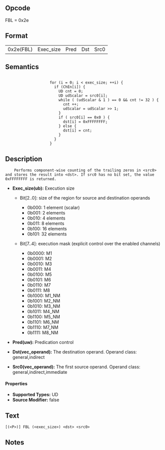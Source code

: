 <!---======================= begin_copyright_notice ============================

Copyright (C) 2020-2022 Intel Corporation

SPDX-License-Identifier: MIT

============================= end_copyright_notice ==========================-->

## Opcode

  FBL = 0x2e

## Format

| | | | | |
| --- | --- | --- | --- | --- |
| 0x2e(FBL) | Exec_size | Pred | Dst | Src0 |


## Semantics


```

                    for (i = 0; i < exec_size; ++i) {
                      if (ChEn[i]) {
                        UD cnt = 0;
                        UD udScalar = src0[i];
                        while ( (udScalar & 1 ) == 0 && cnt != 32 ) {
                          cnt ++;
                          udScalar = udScalar >> 1;
                        }
                        if ( src0[i] == 0x0 ) {
                          dst[i] = 0xFFFFFFFF;
                        } else {
                          dst[i] = cnt;
                        }
                      }
                    }
```

## Description





```
    Performs component-wise counting of the trailing zeros in <src0> and stores the result into <dst>. If src0 has no bit set, the value 0xFFFFFFFF is returned.
```


- **Exec_size(ub):** Execution size

  - Bit[2..0]: size of the region for source and destination operands

    - 0b000:  1 element (scalar)
    - 0b001:  2 elements
    - 0b010:  4 elements
    - 0b011:  8 elements
    - 0b100:  16 elements
    - 0b101:  32 elements
  - Bit[7..4]: execution mask (explicit control over the enabled channels)

    - 0b0000:  M1
    - 0b0001:  M2
    - 0b0010:  M3
    - 0b0011:  M4
    - 0b0100:  M5
    - 0b0101:  M6
    - 0b0110:  M7
    - 0b0111:  M8
    - 0b1000:  M1_NM
    - 0b1001:  M2_NM
    - 0b1010:  M3_NM
    - 0b1011:  M4_NM
    - 0b1100:  M5_NM
    - 0b1101:  M6_NM
    - 0b1110:  M7_NM
    - 0b1111:  M8_NM

- **Pred(uw):** Predication control


- **Dst(vec_operand):** The destination operand. Operand class: general,indirect


- **Src0(vec_operand):** The first source operand. Operand class: general,indirect,immediate


#### Properties
- **Supported Types:** UD
- **Source Modifier:** false




## Text
```
[(<P>)] FBL (<exec_size>) <dst> <src0>
```

## Notes





